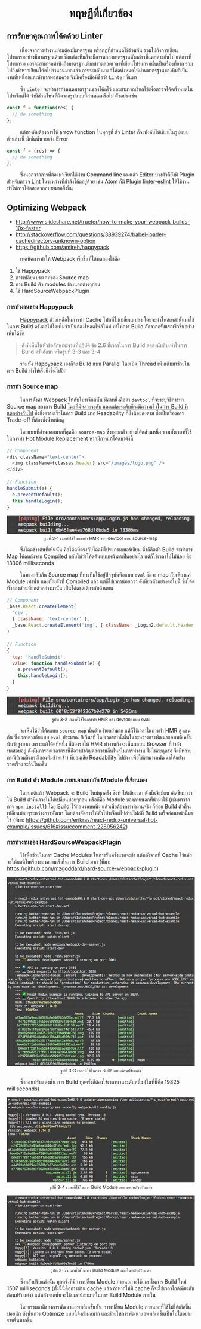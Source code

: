 <h1 align="center">ทฤษฎีที่เกี่ยวข้อง</h1>

## การรักษาคุณภาพโค้ดด้วย Linter
&nbsp;&nbsp;&nbsp;&nbsp;&nbsp;&nbsp;&nbsp;&nbsp;
เนื่องจากการทำงานย่อมต้องมีมาตรฐาน หรือกฎที่กำหนดใช้ร่วมกัน รวมไปถึงการเขียนโปรแกรมอย่างมีมาตรฐานด้วย ซึ่งแต่ละทีมก็จะมีการตกลงมาตรฐานดังกล่าวที่แตกต่างกันไป แต่การที่โปรแกรมเมอร์จะสามารถคำนึงถึงมาตรฐานดังกล่าวตลอดเวลาที่เขียนโปรแกรมนั้นเป็นเรื่องที่ยาก รวมไปถึงถ้าหากเขียนโค้ดไปจำนวนมากแล้ว การจะกลับมาแก้โค้ดทั้งหมดให้ผ่านมาตรฐานของทีมก็เป็นงานที่เหนื่อยและลำบากพอสมควร จึงมีเครื่องมือที่ชื่อว่า `Linter` ขึ้นมา

&nbsp;&nbsp;&nbsp;&nbsp;&nbsp;&nbsp;&nbsp;&nbsp;
ซึ่ง `Linter` จะทำการกำหนดมาตรฐานของโค้ดไว้ และสามารถเรียกใช้เพื่อตรวจโค้ดทั้งหมดในโปรเจ็กต์ได้ ว่ามีส่วนไหนที่ผิดจากรูปแบบที่กำหนดหรือไม่ ตัวอย่างเช่น
```javascript
const f = function(res) {
  // do something
};
```
&nbsp;&nbsp;&nbsp;&nbsp;&nbsp;&nbsp;&nbsp;&nbsp;
แต่ทางทีมต้องการใช้ arrow function ในทุกๆที่ ตัว Linter ก็จะบังคับให้เขียนในรูปแบบด้านล่างนี้ มิเช่นนั้นจะแจ้ง Error
```javascript
const f = (res) => {
  // do something
};
```

&nbsp;&nbsp;&nbsp;&nbsp;&nbsp;&nbsp;&nbsp;&nbsp;
ซึ่งนอกจากการที่ต้องมาเรียกใช้ผ่าน Command line เองแล้ว Editor บางตัวก็ยังมี Plugin สำหรับตรวจ Lint ในระหว่างที่กำลังโค้ดอยู่ด้วย เช่น [Atom](https://atom.io/) ก็มี Plugin [linter-eslint](https://atom.io/packages/linter-eslint) ให้ใช้งาน ทำให้การโค้ดสะดวกสบายมากยิ่งขึ้น

## Optimizing Webpack
* http://www.slideshare.net/trueter/how-to-make-your-webpack-builds-10x-faster
* http://stackoverflow.com/questions/38939274/babel-loader-cachedirectory-unknown-option
* https://github.com/amireh/happypack

&nbsp;&nbsp;&nbsp;&nbsp;&nbsp;&nbsp;&nbsp;&nbsp;
เทคนิคการทำให้ Webpack เร็วขึ้นที่ได้ทดลองใช้คือ
1. ใช้ Happypack
2. การเปลี่ยนประเภทของ Source map
3. การ Build ตัว modules ข้างนอกต่างๆก่อน
4. ใช้ HardSourceWebpackPlugin

### การทำงานของ Happypack
&nbsp;&nbsp;&nbsp;&nbsp;&nbsp;&nbsp;&nbsp;&nbsp;
[Happypack](https://github.com/amireh/happypack) ช่วยเหลือในการทำ Cache ไฟล์ที่ไม่เปลี่ยนแปลง โดยจะนำไฟล์เหล่านั้นมาใช้ในการ Build ครั้งต่อไปโดยไม่จำเป็นต้องโหลดไฟล์ใหม่ ทำให้การ Build ถัดจากครั้งแรกเร็วขึ้นอย่างเห็นได้ชัด

> ดังที่เห็นในหัวข้อลักษณะงานที่ปฏิบัติ ข้อ 2.6 ที่เวลาในการ Build ลดลงนับสิบเท่าในการ Build ครั้งถัดมา หรือรูปที่ 3-3 และ 3-4

&nbsp;&nbsp;&nbsp;&nbsp;&nbsp;&nbsp;&nbsp;&nbsp;
รวมทั้ง Happypack เองก็จะ Build แบบ Parallel โดยเปิด Thread เพิ่มเติมมาช่วยในการ Build ทำให้เร็วยิ่งขึ้นไปอีก

### การทำ Source map
&nbsp;&nbsp;&nbsp;&nbsp;&nbsp;&nbsp;&nbsp;&nbsp;
ในการตั้งค่า Webpack ให้กับโปรเจ็กต์นั้น มีค่าหนึ่งคือค่า `devtool` ที่จะระบุวิธีการทำ Source map ของการ Build [โดยที่มีหลายระดับ และแต่ละระดับก็จะมีความเร็วในการ Build ที่แตกต่างกันไป](https://webpack.github.io/docs/build-performance.html) ซึ่งยิ่งความเร็วในการ Build มาก Readability ก็ยิ่งน้อยลงตาม ซึ่งเป็นเรื่องการ Trade-off ที่ต้องชั่งน้ำหนักดู

&nbsp;&nbsp;&nbsp;&nbsp;&nbsp;&nbsp;&nbsp;&nbsp;
โดยแบบที่อ่านออกมากที่สุดคือ `source-map` ซึ่งขอยกตัวอย่างโค้ดส่วนหนึ่ง รวมทั้งเวลาที่ใช้ในการทำ Hot Module Replacement หากมีการแก้โค้ดมาดังนี้

```javascript
// Component
<div className="text-center">
  <img className={classes.header} src="/images/logo.png" />
</div>

// Function
handleSubmit(e) {
  e.preventDefault();
  this.handleLogin();
}
```

<p align="center">
  <img src="./assets/related_topics/3-1.png"><br>
  <small>รูปที่ 3-1 เวลาที่ใช้ในการทำ HMR ของ devtool แบบ source-map</small>
</p>

&nbsp;&nbsp;&nbsp;&nbsp;&nbsp;&nbsp;&nbsp;&nbsp;
ซึ่งโค้ดข้างต้นที่เห็นนั้น คือโค้ดที่ตรงกับโค้ดที่โปรแกรมเมอร์เขียน ซึ่งก็คือตัว Build จะทำการ Map โค้ดหลังจาก Compiled กลับให้ว่าโค้ดต้นแบบหน้าตาเป็นอย่างไร แต่ก็ใช้เวลาไปไม่น้อย คือ 13306 milliseconds

&nbsp;&nbsp;&nbsp;&nbsp;&nbsp;&nbsp;&nbsp;&nbsp;
ในทางกลับกัน Source map ที่ทางทีมใช้อยู่ปัจจุบันคือแบบ `eval` ซึ่งจะ map กับเพียงแค่ Module เท่านั้น และเป็นตัวที่ Compiled แล้ว แต่ก็ใช้เวลาน้อยกว่า ดังที่ยกตัวอย่างต่อไปนี้ ซึ่งโค้ดทั้งสองส่วนที่ยกตัวอย่างมานั้น เป็นโค้ดชุดเดียวกับด้านบน

```javascript
// Component
_base.React.createElement(
  'div',
  { className: 'text-center' },
  _base.React.createElement('img', { className: _Login2.default.header, src: '/images/logo.png' })
)

// Function
{
  key: 'handleSubmit',
  value: function handleSubmit(e) {
    e.preventDefault();
    this.handleLogin();
  }
}
```

<p align="center">
  <img src="./assets/related_topics/3-2.png"><br>
  <small>รูปที่ 3-2 เวลาที่ใช้ในการทำ HMR ของ devtool แบบ eval</small>
</p>

&nbsp;&nbsp;&nbsp;&nbsp;&nbsp;&nbsp;&nbsp;&nbsp;
จะเห็นได้ว่าโค้ดแบบ `source-map` นั้นอ่านง่ายกว่ามาก แต่ก็ใช้เวลาในการทำ HMR สูงเช่นกัน ซึ่งเวลาต่างกับแบบ `eval` ประมาณ 8 วินาที โดยเวลาเท่านี้นั้นในระหว่างการพัฒนาแอพพลิเคชั่นนับว่าสูงมาก เพราะแก้โค้ดทีหนึ่ง ก็ต้องรอให้ HMR ทำงานถึงจะเห็นผลบน Browser ที่กำลังทดสอบอยู่ ดังนั้นการลดเวลาตรงนี้ถือว่าสำคัญต่อความลื่นไหลในการทำงาน ไม่ให้สะดุดรอ จึงมีหลายกรณี(รวมถึงกรณีของทีมข้าพเจ้า) ที่ยอมเสีย Readability ไปบ้าง เพื่อให้สามารถพัฒนาได้อย่างรวดเร็วและลื่นไหลขึ้น

### การ Build ตัว Module ภายนอกแยกกับ Module ที่เขียนเอง
&nbsp;&nbsp;&nbsp;&nbsp;&nbsp;&nbsp;&nbsp;&nbsp;
โดยปกติแล้ว Webpack จะ Build ใหม่ทุกครั้ง ซึ่งทำให้เสียเวลา ดังนั้นจึงมีแนวคิดขึ้นมาว่า ให้ Build ตัวที่น่าจะไม่ได้เปลี่ยนบ่อยๆก่อน หรือก็คือ Module ของภายนอกที่นำมาใช้ (เช่นมาจากการ `npm install`) โดย Build ไว้ก่อนรอบหนึ่ง แล้วเมื่อต้องการทำงานจริง ก็ค่อย Build ตัวที่จะเปลี่ยนบ่อยๆระหว่างการพัฒนา โดยต้องจัดการให้ตัวโปรเจ็กต์ไปอ่านไฟล์ที่ Build เสร็จก่อนหน้านี้มาใช้ (ที่มา: https://github.com/erikras/react-redux-universal-hot-example/issues/616#issuecomment-228956242)

### การทำงานของ HardSourceWebpackPlugin
&nbsp;&nbsp;&nbsp;&nbsp;&nbsp;&nbsp;&nbsp;&nbsp;
ใช้เพื่อช่วยในการ Cache Modules ในการรันครั้งแรกจะช้า แต่หลังจากที่ Cache ไว้แล้วจะให้ผลดีในเรื่องของความเร็วในการ Build มาก (ที่มา: https://github.com/mzgoddard/hard-source-webpack-plugin)

<p align="center">
  <img src="./assets/related_topics/3-3.png"><br>
  <small>รูปที่ 3-3 เวลาที่ใช้ในการ Build แบบก่อนปรับแต่ง</small>
</p>

&nbsp;&nbsp;&nbsp;&nbsp;&nbsp;&nbsp;&nbsp;&nbsp;
ซึ่งก่อนปรับแต่งนั้น การ Build ทุกครั้งก็ต้องใช้เวลานานระดับหนึ่ง (ในที่นี้คือ 19825 milliseconds)

<p align="center">
  <img src="./assets/related_topics/3-4.png"><br>
  <small>รูปที่ 3-4 เวลาที่ใช้ในการ Build Module ภายนอกหลังปรับแต่ง</small>
</p>

<p align="center">
  <img src="./assets/related_topics/3-5.png"><br>
  <small>รูปที่ 3-5 เวลาที่ใช้ในการ Build Module ภายในหลังปรับแต่ง</small>
</p>

&nbsp;&nbsp;&nbsp;&nbsp;&nbsp;&nbsp;&nbsp;&nbsp;
ซึ่งหลังปรับแต่งนั้น ทุกครั้งที่มีการเปลี่ยน Module ภายนอกจะใช้เวลาในการ Build ใหม่ 1507 milliseconds (ทั้งนี้นี่คือการผ่าน cache แล้ว ถ้าหากไม่มี cache ก็จะใช้เวลาใกล้เคียงกับก่อนปรับแต่ง) แต่หลังจากนั้นจะใช้เวลาน้อยมากในการ Build Module ภายใน

&nbsp;&nbsp;&nbsp;&nbsp;&nbsp;&nbsp;&nbsp;&nbsp;
โดยธรรมชาติของการพัฒนาแอพพลิเคชั่นนั้น การเปลี่ยน Module ภายนอกที่ใช้ไม่ได้เกิดขึ้นบ่อยนัก ดังนั้นการ Optimize แบบนี้จึงส่งผลมาก และช่วยให้การพัฒนาแอพพลิเคชั่นเป็นไปได้อย่างราบรื่นมากขึ้น
